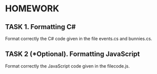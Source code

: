 # HOMEWORK

## TASK 1. Formatting C#

Format correctly the C# code given in the file events.cs and bunnies.cs.

## TASK 2 (*Optional). Formatting JavaScript

Format correctly the JavaScript code given in the filecode.js.
